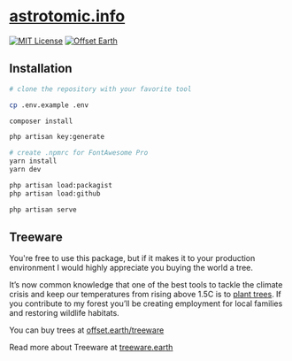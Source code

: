 # [astrotomic.info](https://astrotomic.info)

[![MIT License](https://img.shields.io/github/license/Astrotomic/astrotomic.info.svg?label=License&color=blue&style=for-the-badge&cacheSeconds=600)](https://github.com/Astrotomic/astrotomic.info/blob/master/LICENSE)
[![Offset Earth](https://img.shields.io/badge/Treeware-%F0%9F%8C%B3-green?style=for-the-badge)](https://offset.earth/treeware)

## Installation

```bash
# clone the repository with your favorite tool

cp .env.example .env

composer install

php artisan key:generate

# create .npmrc for FontAwesome Pro
yarn install
yarn dev

php artisan load:packagist
php artisan load:github

php artisan serve
```

## Treeware

You're free to use this package, but if it makes it to your production environment I would highly appreciate you buying the world a tree.

It’s now common knowledge that one of the best tools to tackle the climate crisis and keep our temperatures from rising above 1.5C is to [plant trees](https://www.bbc.co.uk/news/science-environment-48870920). If you contribute to my forest you’ll be creating employment for local families and restoring wildlife habitats.

You can buy trees at [offset.earth/treeware](https://plant.treeware.earth/Astrotomic/astrotomic.info)

Read more about Treeware at [treeware.earth](https://treeware.earth)
